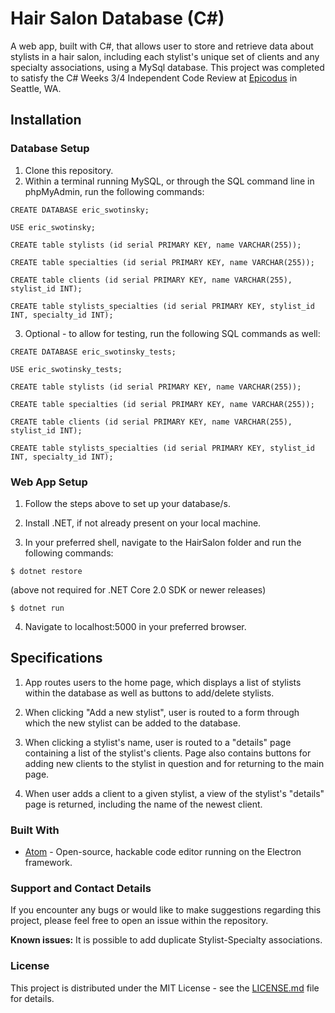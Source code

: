 # Hair Salon Database (C#)

A web app, built with C#, that allows user to store and retrieve data about stylists in a hair salon, including each stylist's unique set of clients and any specialty associations, using a MySql database. This project was completed to satisfy the C# Weeks 3/4 Independent Code Review at [Epicodus](https://www.epicodus.com) in Seattle, WA.

## Installation

### Database Setup

1. Clone this repository.
2. Within a terminal running MySQL, or through the SQL command line in phpMyAdmin, run the following commands:

 ```
 CREATE DATABASE eric_swotinsky;
 ```

 ```
 USE eric_swotinsky;
 ```

 ```
 CREATE table stylists (id serial PRIMARY KEY, name VARCHAR(255));
 ```
 
 ```
 CREATE table specialties (id serial PRIMARY KEY, name VARCHAR(255));
 ```

 ```
 CREATE table clients (id serial PRIMARY KEY, name VARCHAR(255), stylist_id INT);
 ```
 
 ```
 CREATE table stylists_specialties (id serial PRIMARY KEY, stylist_id INT, specialty_id INT);
 ```

3. Optional - to allow for testing, run the following SQL commands as well:

 ```
 CREATE DATABASE eric_swotinsky_tests;
 ```

 ```
 USE eric_swotinsky_tests;
 ```


 ```
 CREATE table stylists (id serial PRIMARY KEY, name VARCHAR(255));
 ```
 
 ```
 CREATE table specialties (id serial PRIMARY KEY, name VARCHAR(255));
 ```

 ```
 CREATE table clients (id serial PRIMARY KEY, name VARCHAR(255), stylist_id INT);
 ```
 
 ```
 CREATE table stylists_specialties (id serial PRIMARY KEY, stylist_id INT, specialty_id INT);
 ```


### Web App Setup

1. Follow the steps above to set up your database/s.
2. Install .NET, if not already present on your local machine.

3. In your preferred shell, navigate to the HairSalon folder and run the following commands:

 ```
 $ dotnet restore
 ```
(above not required for .NET Core 2.0 SDK or newer releases)

 ```
 $ dotnet run
 ```

4. Navigate to localhost:5000 in your preferred browser.

## Specifications

1. App routes users to the home page, which displays a list of stylists within the database as well as buttons to add/delete stylists.

2. When clicking "Add a new stylist", user is routed to a form through which the new stylist can be added to the database.

3. When clicking a stylist's name, user is routed to a "details" page containing a list of the stylist's clients. Page also contains buttons for adding new clients to the stylist in question and for returning to the main page.

4. When user adds a client to a given stylist, a view of the stylist's "details" page is returned, including the name of the newest client.

### Built With

* [Atom](https://atom.io/) - Open-source, hackable code editor running on the Electron framework.

### Support and Contact Details
If you encounter any bugs or would like to make suggestions regarding this project, please feel free to open an issue within the repository.

**Known issues:**
It is possible to add duplicate Stylist-Specialty associations.

### License

This project is distributed under the MIT License - see the [LICENSE.md](LICENSE.md) file for details.
